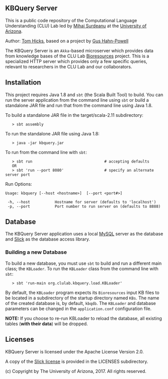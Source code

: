 ## KBQuery Server

This is a public code repository of the Computational Language Understanding (CLU) Lab
led by [Mihai Surdeanu](http://surdeanu.info/mihai/) at the
[University of Arizona](http://www.arizona.edu).

Author: [Tom Hicks](https://github.com/hickst), based on a project by
[Gus Hahn-Powell](https://github.com/myedibleenso)

The KBQuery Server is an `Akka`-based microserver which provides data from knowledge bases
of the CLU Lab [Bioresources](https://github.com/clulab/bioresources) project. This is a
specialized HTTP server which provides only a few specific queries, relevant to
researchers in the CLU Lab and our collaborators.


## Installation

This project requires Java 1.8 and `sbt` (the Scala Built Tool) to build. You can run
the server application from the command line using `sbt` or build a standalone JAR
file and run that from the command line using Java 1.8.

To build a standalone JAR file in the target/scala-2.11 subdirectory:

```
   > sbt assembly
```

To run the standalone JAR file using Java 1.8:

```
   > java -jar kbquery.jar
```

To run from the command line with `sbt`:

```
   > sbt run                                # accepting defaults
   OR
   > sbt 'run --port 8080'                  # specify an alternate server port
```

Run Options:

```
Usage: kbquery [--host <hostname>]  [--port <port#>]

 -h, --host           Hostname for server (defaults to 'localhost')
 -p, --port           Port number to run server on (defaults to 8888)
```


## Database

The KBQuery Server application uses a local [MySQL](http://mysql.org/) server
as the database and [Slick](http://slick.lightbend.com/) as the database
access library.


### Building a new Database

To build a new database, you must use `sbt` to build and run a different main
class; the `KBLoader`. To run the `KBLoader` class from the command line with `sbt`:

```
   > sbt 'run-main org.clulab.kbquery.load.KBLoader'

```

By default, the `KBLoader` program expects its `Bioresources` input KB files to
be located in a subdirectory of the startup directory named `KBs`. The name of
the created database is, by default, `kbqdb`. The `KBLoader` and database
 parameters can be changed in the `application.conf` configuration file.

**NOTE:** If you choose to re-run KBLoader to reload the database, all
existing tables (**with their data**) will be dropped.

## Licenses

KBQuery Server is licensed under the Apache License Version 2.0.

A copy of the [Slick license](https://github.com/slick/slick/blob/master/LICENSE.txt)
is provided in the LICENSES subdirectory.

(c) Copyright by The University of Arizona, 2017. All rights reserved.
